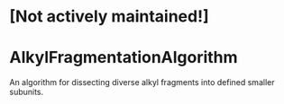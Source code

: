 # <b>[Not actively maintained!]</b>
# AlkylFragmentationAlgorithm
An algorithm for dissecting diverse alkyl fragments into defined smaller subunits. 
